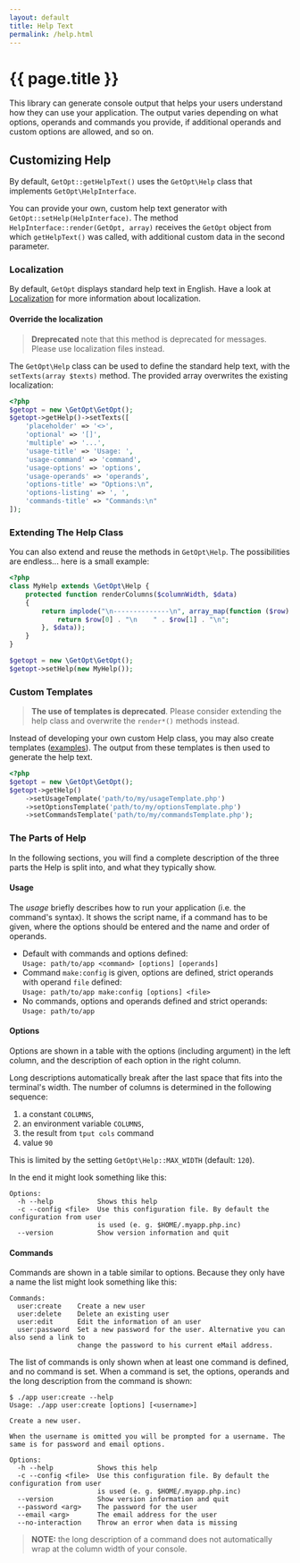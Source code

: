 ```yaml
---
layout: default
title: Help Text
permalink: /help.html
---
```

# {{ page.title }}

This library can generate console output that helps your users understand how they can use your application.
The output varies depending on what options, operands and commands you provide, if additional operands and
custom options are allowed, and so on.

## Customizing Help

By default, `GetOpt::getHelpText()` uses the `GetOpt\Help` class that implements `GetOpt\HelpInterface`.

You can provide your own, custom help text generator with `GetOpt::setHelp(HelpInterface)`.
The method `HelpInterface::render(GetOpt, array)` receives the `GetOpt` object from which
`getHelpText()` was called, with additional custom data in the second parameter.

### Localization

By default, `GetOpt` displays standard help text in English. Have a look at [Localization](localization.md) for more
information about localization.

#### Override the localization

> **Dreprecated** note that this method is deprecated for messages. Please use localization files instead.

The `GetOpt\Help` class can be used to define the standard help text, with the `setTexts(array $texts)` method. 
The provided array overwrites the existing localization:

```php
<?php
$getopt = new \GetOpt\GetOpt();
$getopt->getHelp()->setTexts([
    'placeholder' => '<>',
    'optional' => '[]',
    'multiple' => '...',
    'usage-title' => 'Usage: ',
    'usage-command' => 'command',
    'usage-options' => 'options',
    'usage-operands' => 'operands',
    'options-title' => "Options:\n",
    'options-listing' => ', ',
    'commands-title' => "Commands:\n"
]);
```

### Extending The Help Class

You can also extend and reuse the methods in `GetOpt\Help`. The possibilities are endless... here is a small example:

```php
<?php
class MyHelp extends \GetOpt\Help {
    protected function renderColumns($columnWidth, $data)
    {
        return implode("\n--------------\n", array_map(function ($row) {
            return $row[0] . "\n    " . $row[1] . "\n";
        }, $data));
    }
}

$getopt = new \GetOpt\GetOpt();
$getopt->setHelp(new MyHelp());
```

### Custom Templates

> **The use of templates is deprecated**. 
> Please consider extending the help class and overwrite the `render*()` methods instead.

Instead of developing your own custom Help class, you may also create templates
([examples](https://github.com/getopt-php/getopt-php/tree/3.1.0-alpha.1/test/Help)). The output from these templates
is then used to generate the help text.

```php
<?php
$getopt = new \GetOpt\GetOpt();
$getopt->getHelp()
    ->setUsageTemplate('path/to/my/usageTemplate.php')
    ->setOptionsTemplate('path/to/my/optionsTemplate.php')
    ->setCommandsTemplate('path/to/my/commandsTemplate.php');
```

### The Parts of Help

In the following sections, you will find a complete description of the three parts the Help is split into, and what
they typically show.

#### Usage

The _usage_ briefly describes how to run your application (i.e. the command's syntax). It shows the script name, if a
command has to be given, where the options should be entered and the name and order of operands.

 - Default with commands and options defined:  
   `Usage: path/to/app <command> [options] [operands]`
 - Command `make:config` is given, options are defined, strict operands with operand `file` defined:  
   `Usage: path/to/app make:config [options] <file>`
 - No commands, options and operands defined and strict operands:  
   `Usage: path/to/app`

#### Options

Options are shown in a table with the options (including argument) in the left column, and
the description of each option in the right column.

Long descriptions automatically break after the last space that fits into the
terminal's width. The number of columns is determined in the following sequence:

1. a constant `COLUMNS`,
2. an environment variable `COLUMNS`,
3. the result from `tput cols` command
4. value `90`

This is limited by the setting `GetOpt\Help::MAX_WIDTH` (default: `120`).

In the end it might look something like this:

```
Options:
  -h --help           Shows this help
  -c --config <file>  Use this configuration file. By default the configuration from user
                      is used (e. g. $HOME/.myapp.php.inc)
  --version           Show version information and quit
```

#### Commands

Commands are shown in a table similar to options. Because they only have a name the list might look something
like this:

```
Commands:
  user:create    Create a new user
  user:delete    Delete an existing user
  user:edit      Edit the information of an user
  user:password  Set a new password for the user. Alternative you can also send a link to
                 change the password to his current eMail address.
```

The list of commands is only shown when at least one command is defined, and no command is set. When a command is set, the
options, operands and the long description from the command is shown:

```console
$ ./app user:create --help
Usage: ./app user:create [options] [<username>]

Create a new user.

When the username is omitted you will be prompted for a username. The same is for password and email options.

Options:
  -h --help           Shows this help
  -c --config <file>  Use this configuration file. By default the configuration from user
                      is used (e. g. $HOME/.myapp.php.inc)
  --version           Show version information and quit
  --password <arg>    The password for the user
  --email <arg>       The email address for the user
  --no-interaction    Throw an error when data is missing
```

> **NOTE:** the long description of a command does not automatically wrap at the column width of your console. 
